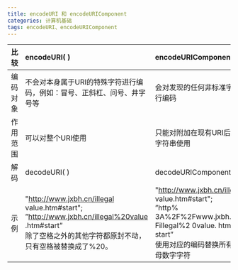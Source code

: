 ```yaml
---
title: encodeURI 和 encodeURIComponent
categories: 计算机基础
tags: encodeURI、encodeURIComponent
---
```


|   比较   | encodeURI( )                                                 | encodeURIComponent( )                                        |
| :------: | :----------------------------------------------------------- | :----------------------------------------------------------- |
| 编码对象 | 不会对本身属于URI的特殊字符进行编码，例如：冒号、正斜杠、问号、井字号等 | 会对发现的任何非标准字符进行编码                             |
| 作用范围 | 可以对整个URI使用                                            | 只能对附加在现有URI后面的字符串使用                          |
|   解码   | decodeURI( )                                                 | decodeURIComponent( )                                        |
|   示例   | "http://www.jxbh.cn/illegal value.htm#start";<br />”http://www.jxbh.cn/illegal%20value .htm#start”<br />除了空格之外的其他字符都原封不动，只有空格被替换成了%20。 | "http://www.jxbh.cn/illegal value.htm#start";<br />”http% 3A%2F%2Fwww.jxbh.cn%2 Fillegal%2 0value. htm%23 start”<br />使用对应的编码替换所有非字母数字字符 |

